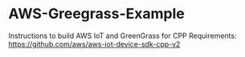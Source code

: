 # AWS-Greegrass-Example


Instructions to build AWS IoT and GreenGrass for CPP
Requirements:
https://github.com/aws/aws-iot-device-sdk-cpp-v2
